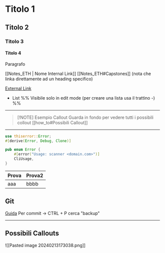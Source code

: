 
# Titolo 1
##  Titolo 2
###  Titolo 3
####  Titolo 4

Paragrafo

[[Notes_ETH | Nome Internal Link]]
[[Notes_ETH#Capstones]]     (nota che linka direttamente ad un heading specifico)

[External Link](https://help.obsidian.md/Editing+and+formatting/Basic+formatting+syntax) 

- List
%% Visibile solo in edit mode (per creare una lista usa il trattino -) %%   

---

> [!NOTE] Esempio Callout
> Guarda in fondo per vedere tutti i possibili collout
> [[how_to#Possibili Callout]]

---
```rust
use thiserror::Error;
#[derive(Error, Debug, Clone)]

pub enum Error {
    #[error("Usage: scanner <domain.com>")]
    CliUsage,
}
```

| Prova| Prova2|
| --- | --- |
|aaa  | bbbb |

## Git
[Guida](https://forum.obsidian.md/t/the-easiest-way-to-setup-obsidian-git-to-backup-notes/51429) 
Per commit ->    CTRL + P
			   cerca "backup"

---

## Possibili Callouts 
![[Pasted image 20240213173038.png]]